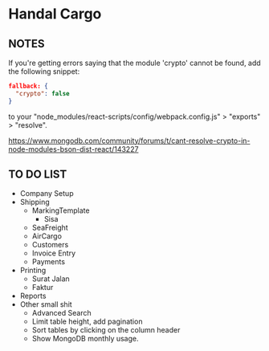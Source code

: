 # Handal Cargo

## NOTES

If you're getting errors saying that the module 'crypto' cannot be found, add the following snippet:

```json
fallback: {
  "crypto": false
}
```

to your "node_modules/react-scripts/config/webpack.config.js" > "exports" > "resolve".

<https://www.mongodb.com/community/forums/t/cant-resolve-crypto-in-node-modules-bson-dist-react/143227>

## TO DO LIST

- Company Setup
- Shipping
  - MarkingTemplate
    - Sisa
  - SeaFreight
  - AirCargo
  - Customers
  - Invoice Entry
  - Payments
- Printing
  - Surat Jalan
  - Faktur
- Reports
- Other small shit
  - Advanced Search
  - Limit table height, add pagination
  - Sort tables by clicking on the column header
  - Show MongoDB monthly usage.
